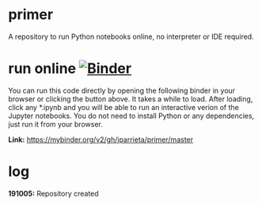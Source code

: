 # primer  
A repository to run Python notebooks online, no interpreter or IDE required.  

# run online [![Binder](https://mybinder.org/badge_logo.svg)](https://mybinder.org/v2/gh/jparrieta/primer/master)
You can run this code directly by opening the following binder in your browser or clicking the button above.
It takes a while to load. After loading, click any \*.ipynb  and you will be able to run an interactive verion of the Jupyter notebooks. You do not need to install Python or any dependencies, just run it from your browser.

**Link:** https://mybinder.org/v2/gh/jparrieta/primer/master

# log  

**191005:** Repository created  
